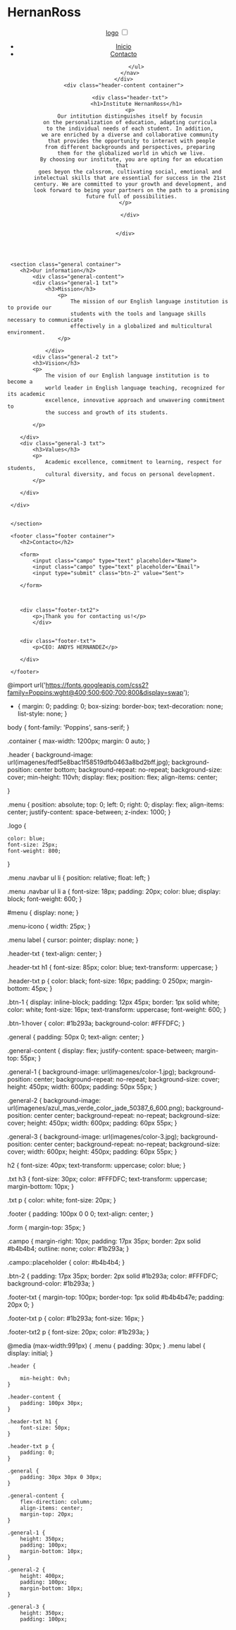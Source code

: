 # HernanRoss

<!DOCTYPE html>
<html lang="en">
<head>
    <meta charset="UTF-8">
    <meta name="viewport" content="width=device-width, initial-scale=1.0">
    <title>Institute HernanRoss</title>
    <link rel="stylesheet" href="style.css">
</head>
<body> 
<header class="header">
     <div class="menu container">
       <a href="#" class="logo">logo</a>
       <input type="checkbox" id="menu">
      <label for="menu">
        <img src="" class="menu-icono" alt="">
      </label>
      <nav class="navbar">
          <ul>
                <li><a href="#">Inicio</a></li>
                <li><a href="#">Contacto</a></li>
                
            </ul>
        </nav>
    </div>
    <div class="header-content container">

        <div class="header-txt">
            <h1>Institute HernanRoss</h1>
        <p>
         Our intitution distinguishes itself by focusin 
         on the personalization of education, adapting curricula 
         to the individual needs of each student. In addition, 
         we are enriched by a diverse and collaborative community 
         that provides the opportunity to interact with people
         from different backgrounds and perspectives, preparing 
         them for the globalized world in which we live.
         By choosing our institute, you are opting for an education that 
         goes beyon the calssrom, cultivating social, emotional and 
         intelectual skills that are essential for success in the 21st 
         century. We are committed to your growth and development, and 
         look forward to being your partners on the path to a promising 
         future full of possibilities.
     </p>

        </div>

        
     </div>
</header>

     <section class="general container">
        <h2>Our information</h2>
            <div class="general-content">  
            <div class="general-1 txt">
                <h3>Mission</h3>
                    <p>
                        The mission of our English language institution is to provide our  
                        students with the tools and language skills necessary to communicate 
                        effectively in a globalized and multicultural environment. 
                    </p>
            
                </div>
            <div class="general-2 txt">
            <h3>Vision</h3>
            <p>
                The vision of our English language institution is to become a 
                world leader in English language teaching, recognized for its academic 
                excellence, innovative approach and unwavering commitment to 
                the success and growth of its students.

            </p>
            
        </div>
        <div class="general-3 txt">
            <h3>Values</h3>
            <p>
                Academic excellence, commitment to learning, respect for students, 
                cultural diversity, and focus on personal development.
            </p>
            
        </div>

     </div>


     </section>

     <footer class="footer container">
        <h2>Contacto</h2>

        <form>
            <input class="campo" type="text" placeholder="Name">
            <input class="campo" type="text" placeholder="Email">
            <input type="submit" class="btn-2" value="Sent">
            
        </form>


    
        <div class="footer-txt2">
            <p>¡Thank you for contacting us!</p>
            </div>
            

        <div class="footer-txt">
            <p>CEO: ANDYS HERNANDEZ</p>
            
        </div>

     </footer>


</body>
</html>


@import url('https://fonts.googleapis.com/css2?family=Poppins:wght@400;500;600;700;800&display=swap');


* {
    margin: 0;
    padding: 0;
    box-sizing: border-box;
    text-decoration: none;
    list-style: none;
}

body {
    font-family: 'Poppins', sans-serif;
}

.container {
    max-width: 1200px;
    margin: 0 auto;
}

.header {
    background-image: url(imagenes/fedf5e8bac1f58519dfb0463a8bd2bff.jpg);
    background-position: center bottom;
    background-repeat: no-repeat;
    background-size: cover;
    min-height: 110vh;
    display: flex;
    position: flex;
    align-items: center;

}

.menu {
    position: absolute;
    top: 0;
    left: 0;
    right: 0;
    display: flex;
    align-items: center;
    justify-content: space-between;
    z-index: 1000;
}

.logo {

    color: blue;
    font-size: 25px;
    font-weight: 800;
}

.menu .navbar ul li {
    position: relative;
    float: left;
}

.menu .navbar ul li a {
    font-size: 18px;
    padding: 20px;
    color: blue;
    display: block;
    font-weight: 600;
}

#menu {
    display: none;
}

.menu-icono {
    width: 25px;
}

.menu label {
    cursor: pointer;
    display: none;
}

.header-txt {
    text-align: center;
}

.header-txt h1 {
    font-size: 85px;
    color: blue;
    text-transform: uppercase;
}

.header-txt p {
    color: black;
    font-size: 16px;
    padding: 0 250px;
    margin-bottom: 45px;
}


.btn-1 {
    display: inline-block;
    padding: 12px 45px;
    border: 1px solid white;
    color: white;
    font-size: 16px;
    text-transform: uppercase;
    font-weight: 600;
}

.btn-1:hover {
    color: #1b293a;
    background-color: #FFFDFC;
}

.general {
    padding: 50px 0;
    text-align: center;
}

.general-content {
    display: flex;
    justify-content: space-between;
    margin-top: 55px;
}

.general-1 {
    background-image: url(imagenes/color-1.jpg);
    background-position: center;
    background-repeat: no-repeat;
    background-size: cover;
    height: 450px;
    width: 600px;
    padding: 50px 55px;
}

.general-2 {
    background-image: url(imagenes/azul_mas_verde_color_jade_50387_6_600.png);
    background-position: center center;
    background-repeat: no-repeat;
    background-size: cover;
    height: 450px;
    width: 600px;
    padding: 60px 55px;
}

.general-3 {
    background-image: url(imagenes/color-3.jpg);
    background-position: center center;
    background-repeat: no-repeat;
    background-size: cover;
    width: 600px;
    height: 450px;
    padding: 60px 55px;
}

h2 {
    font-size: 40px;
    text-transform: uppercase;
    color: blue;
}

.txt h3 {
font-size: 30px;
color: #FFFDFC;
text-transform: uppercase;
margin-bottom: 10px;
}

.txt p {
    color: white;
    font-size: 20px;
}

.footer {
    padding: 100px 0 0 0;
    text-align: center;
}

.form {
    margin-top: 35px;
}

.campo {
    margin-right: 10px;
    padding: 17px 35px;
    border: 2px solid #b4b4b4;
    outline: none;
    color: #1b293a;
}

.campo::placeholder {
    color: #b4b4b4;
}

.btn-2 {
    padding: 17px 35px;
    border: 2px solid #1b293a;
    color: #FFFDFC;
    background-color: #1b293a;
}

.footer-txt {
    margin-top: 100px;
    border-top: 1px solid #b4b4b47e;
    padding: 20px 0;
}

.footer-txt p {
    color: #1b293a;
    font-size: 16px;
}

.footer-txt2 p {
    font-size: 20px;
    color: #1b293a;
}

@media (max-width:991px) {
    .menu {
        padding: 30px;
    }
    .menu label {
        display: initial;
    }
    
    .header {
    
        min-height: 0vh;
    }

    .header-content {
        padding: 100px 30px;
    }

    .header-txt h1 {
        font-size: 50px;
    }

    .header-txt p {
        padding: 0;
    }

    .general {
        padding: 30px 30px 0 30px;
    }

    .general-content {
        flex-direction: column;
        align-items: center;
        margin-top: 20px;
    }

    .general-1 {
        height: 350px;
        padding: 100px;
        margin-bottom: 10px;
    }
    
    .general-2 {
        height: 400px;
        padding: 100px;
        margin-bottom: 10px;
    }

    .general-3 {
        height: 350px;
        padding: 100px;
